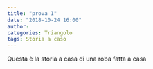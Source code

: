 ```yaml
---
title: "prova 1"
date: "2018-10-24 16:00"
author:
categories: Triangolo
tags: Storia a caso
---
```


Questa è la storia a casa di una roba fatta a casa
